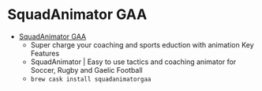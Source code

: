 # SquadAnimator GAA
- [SquadAnimator GAA](https://www.squadanimator.com/)
  -  Super charge your coaching and sports eduction with animation Key Features
  - SquadAnimator | Easy to use tactics and coaching animator for Soccer, Rugby and Gaelic Football
  - `brew cask install squadanimatorgaa`

